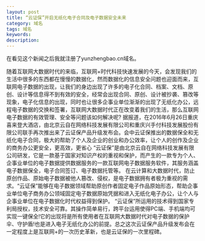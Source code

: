 ```yaml
---
layout: post
title: “云证保”开启无纸化电子合同及电子数据安全未来
category: 域名
tags: 域名
keywords: 
description:
---
```



在看见这个新闻之后我就注册了yunzhengbao.cn域名。


随着互联网大数据时代的来临，互联网+时代科技快速发展的今天，会发现我们的生活中很多的东西都在慢慢的数据化，然而数据化的信息安全问题也迎面而来，互联网电子数据的出现，让我们的身边出现了许多的电子化合同、档案、文档、原创、设计等信息得不到有效的安全，经常会出现合同、原创、设计被抄袭、篡改等现象，电子化信息的出现，同时也让很多企事业单位渐渐的出现了无纸化办公，远程电子数据的交换和签署，互联网大数据时代正在改变着我们的生活，那么互联网电子数据的有效管理、安全等问题该如何解决呢?
据报道，在2016年6月26日重庆喜来登大酒店，由北京云自在网络科技发展有限公司和重庆兴手付科技发展股份有限公司联手再次推出来了云证保产品升级发布会。会中云证保推出的数据保全和无纸化电子合同，极大的帮助了个人及企业的创业和办公效率，让个人的创作及企业的商务办公更安全，更高效，更省心
“云证保”是由北京云自在网络科技发展有限公司研发，它是一款基于国家对知识产权的重视和保护，而产生的一款专为个人、企事业单位的电子数据提供数据服务的一款互联网电子数据服务软件，其服务涵盖电子数据保全，电子合同签订、电子数据托管等。
在云计算和大数据时代，防止原创作品、原始电子数据被他人篡改、侵权，是电子数据拥有者极为重视的需求。“云证保”能够在电子数据领域帮助原创作者固定电子作品原始形态，帮助企事业单位电子商务办公领域固定电子数据原始凭据和进入无纸化电子办公，让个人与企事业单位在电子数据化时代权益得到保护。
“云证保”所运用的技术得到国家专利局授权，技术安全可靠。其操作简单易行，跨平台运用使得PC端、手机端均可实现一键保全!它的出现将是所有使用者在互联网大数据时代对电子数据的保护伞、守护盾!也是进入电子无纸化办公的前提。总之这次云证保产品升级发布会在一定程度上是互联网+的一次历史革新，也是云证保的一次里程碑。



